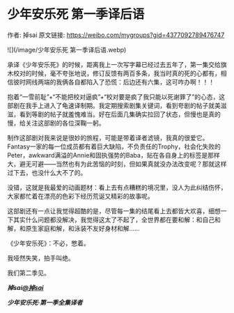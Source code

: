 # 少年安乐死 第一季译后语

作者: 掉sai
原文链接: https://weibo.com/mygroups?gid=4377092789476747

![](/image/少年安乐死 第一季译后语.webp)

承译《少年安乐死》的时候，距离我上一次写字幕已经过去五年了，第一集交给旗木校对的时候，毫不夸张地说，修订反馈有两百多条，我当时真的死的心都有，相信彼时网线两端的我俩各自都陷入了恐慌：后边还有六集，这可咋办啊！！！

抱着“一雪前耻”+“不能把校对逼疯”+“校对要是疯了我只能以死谢罪了”的心态，这部剧在我手上进入了龟速译制期。我定期搜索剧集关键词，看到夸剧的帖子就美滋滋，看到等剧的帖子就羞愧难当。好在后面几集确实拉回了状态，但慢也是真的慢，给关注这部剧的各位深鞠一躬。

制作这部剧对我来说是很妙的旅程，可能是带着译者滤镜，我真的很爱它。Fantasy一家的每一位成员都有着巨大缺陷，不负责任的Trophy，社会化失败的Peter，awkward满溢的Annie和固执强势的Baba，贴在各自身上的标签是那样大，避无可避——当然也有为此苦恼的时刻，但如果真就没办法改变呢？那就这样过下去，也没什么大不了的。

没错，这就是我最爱的动画题材：看上去有点糟糕的境况里，没人为此纠结伤怀，大家都忙着在漂亮的色彩下经历荒诞又精彩的故事呢。

这部剧还有一点让我觉得超酷的是，尽管每一集的结尾看上去都皆大欢喜，细想一下其实什么问题都没解决，我觉得这太了不起了，全世界都在要和解：和自己和解，和原生家庭和解，和泳装不友好身材和解……

《少年安乐死》：不必，憋着。

我哑然失笑，拍手叫绝。

我们第二季见。

***掉sai[@掉sai](https://weibo.com/n/%E6%8E%89sai)***

***少年安乐死·第一季全集译者***